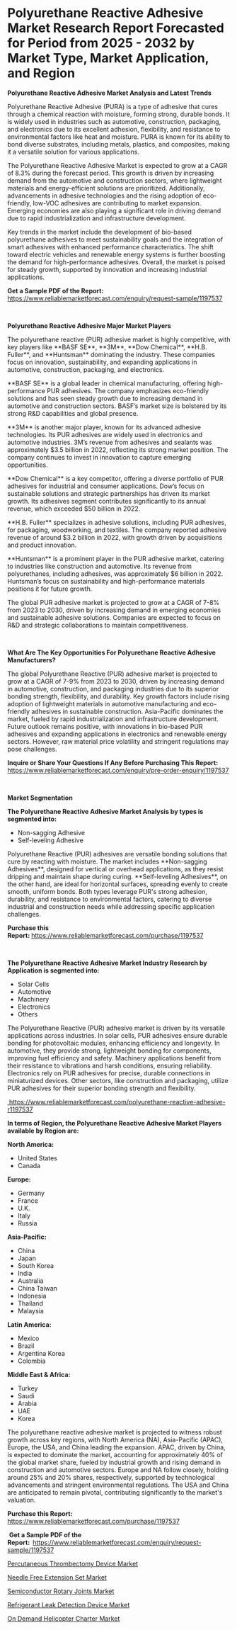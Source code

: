 <p><h1>Polyurethane Reactive Adhesive Market Research Report Forecasted for Period from 2025 -  2032 by Market Type, Market Application, and Region</h1></p><p><strong>Polyurethane Reactive Adhesive Market Analysis and Latest Trends</strong></p>
<p><p>Polyurethane Reactive Adhesive (PURA) is a type of adhesive that cures through a chemical reaction with moisture, forming strong, durable bonds. It is widely used in industries such as automotive, construction, packaging, and electronics due to its excellent adhesion, flexibility, and resistance to environmental factors like heat and moisture. PURA is known for its ability to bond diverse substrates, including metals, plastics, and composites, making it a versatile solution for various applications.</p><p>The Polyurethane Reactive Adhesive Market is expected to grow at a CAGR of 8.3% during the forecast period. This growth is driven by increasing demand from the automotive and construction sectors, where lightweight materials and energy-efficient solutions are prioritized. Additionally, advancements in adhesive technologies and the rising adoption of eco-friendly, low-VOC adhesives are contributing to market expansion. Emerging economies are also playing a significant role in driving demand due to rapid industrialization and infrastructure development.</p><p>Key trends in the market include the development of bio-based polyurethane adhesives to meet sustainability goals and the integration of smart adhesives with enhanced performance characteristics. The shift toward electric vehicles and renewable energy systems is further boosting the demand for high-performance adhesives. Overall, the market is poised for steady growth, supported by innovation and increasing industrial applications.</p></p>
<p><strong>Get a Sample PDF of the Report:&nbsp;</strong> <a href="https://www.reliablemarketforecast.com/enquiry/request-sample/1197537?utm_campaign=2244&utm_medium=2&utm_source=Github&utm_content=ia&utm_term=26012025&utm_id=polyurethane-reactive-adhesive">https://www.reliablemarketforecast.com/enquiry/request-sample/1197537</a></p>
<p>&nbsp;</p>
<p><strong>Polyurethane Reactive Adhesive Major Market Players</strong></p>
<p><p>The polyurethane reactive (PUR) adhesive market is highly competitive, with key players like **BASF SE**, **3M**, **Dow Chemical**, **H.B. Fuller**, and **Huntsman** dominating the industry. These companies focus on innovation, sustainability, and expanding applications in automotive, construction, packaging, and electronics.</p><p>**BASF SE** is a global leader in chemical manufacturing, offering high-performance PUR adhesives. The company emphasizes eco-friendly solutions and has seen steady growth due to increasing demand in automotive and construction sectors. BASF’s market size is bolstered by its strong R&D capabilities and global presence.</p><p>**3M** is another major player, known for its advanced adhesive technologies. Its PUR adhesives are widely used in electronics and automotive industries. 3M’s revenue from adhesives and sealants was approximately $3.5 billion in 2022, reflecting its strong market position. The company continues to invest in innovation to capture emerging opportunities.</p><p>**Dow Chemical** is a key competitor, offering a diverse portfolio of PUR adhesives for industrial and consumer applications. Dow’s focus on sustainable solutions and strategic partnerships has driven its market growth. Its adhesives segment contributes significantly to its annual revenue, which exceeded $50 billion in 2022.</p><p>**H.B. Fuller** specializes in adhesive solutions, including PUR adhesives, for packaging, woodworking, and textiles. The company reported adhesive revenue of around $3.2 billion in 2022, with growth driven by acquisitions and product innovation.</p><p>**Huntsman** is a prominent player in the PUR adhesive market, catering to industries like construction and automotive. Its revenue from polyurethanes, including adhesives, was approximately $6 billion in 2022. Huntsman’s focus on sustainability and high-performance materials positions it for future growth.</p><p>The global PUR adhesive market is projected to grow at a CAGR of 7-8% from 2023 to 2030, driven by increasing demand in emerging economies and sustainable adhesive solutions. Companies are expected to focus on R&D and strategic collaborations to maintain competitiveness.</p></p>
<p>&nbsp;</p>
<p><strong>What Are The Key Opportunities For Polyurethane Reactive Adhesive Manufacturers?</strong></p>
<p><p>The global Polyurethane Reactive (PUR) adhesive market is projected to grow at a CAGR of 7-9% from 2023 to 2030, driven by increasing demand in automotive, construction, and packaging industries due to its superior bonding strength, flexibility, and durability. Key growth factors include rising adoption of lightweight materials in automotive manufacturing and eco-friendly adhesives in sustainable construction. Asia-Pacific dominates the market, fueled by rapid industrialization and infrastructure development. Future outlook remains positive, with innovations in bio-based PUR adhesives and expanding applications in electronics and renewable energy sectors. However, raw material price volatility and stringent regulations may pose challenges.</p></p>
<p><strong>Inquire or Share Your Questions If Any Before Purchasing This Report:</strong> <a href="https://www.reliablemarketforecast.com/enquiry/pre-order-enquiry/1197537?utm_campaign=2244&utm_medium=2&utm_source=Github&utm_content=ia&utm_term=26012025&utm_id=polyurethane-reactive-adhesive">https://www.reliablemarketforecast.com/enquiry/pre-order-enquiry/1197537</a></p>
<p>&nbsp;</p>
<p><strong>Market Segmentation</strong></p>
<p><strong>The Polyurethane Reactive Adhesive Market Analysis by types is segmented into:</strong></p>
<p><ul><li>Non-sagging Adhesive</li><li>Self-leveling Adhesive</li></ul></p>
<p><p>Polyurethane Reactive (PUR) adhesives are versatile bonding solutions that cure by reacting with moisture. The market includes **Non-sagging Adhesives**, designed for vertical or overhead applications, as they resist dripping and maintain shape during curing. **Self-leveling Adhesives**, on the other hand, are ideal for horizontal surfaces, spreading evenly to create smooth, uniform bonds. Both types leverage PUR's strong adhesion, durability, and resistance to environmental factors, catering to diverse industrial and construction needs while addressing specific application challenges.</p></p>
<p><strong>Purchase this Report:&nbsp;</strong><a href="https://www.reliablemarketforecast.com/purchase/1197537?utm_campaign=2244&utm_medium=2&utm_source=Github&utm_content=ia&utm_term=26012025&utm_id=polyurethane-reactive-adhesive">https://www.reliablemarketforecast.com/purchase/1197537</a></p>
<p>&nbsp;</p>
<p><strong>The Polyurethane Reactive Adhesive Market Industry Research by Application is segmented into:</strong></p>
<p><ul><li>Solar Cells</li><li>Automotive</li><li>Machinery</li><li>Electronics</li><li>Others</li></ul></p>
<p><p>The Polyurethane Reactive (PUR) adhesive market is driven by its versatile applications across industries. In solar cells, PUR adhesives ensure durable bonding for photovoltaic modules, enhancing efficiency and longevity. In automotive, they provide strong, lightweight bonding for components, improving fuel efficiency and safety. Machinery applications benefit from their resistance to vibrations and harsh conditions, ensuring reliability. Electronics rely on PUR adhesives for precise, durable connections in miniaturized devices. Other sectors, like construction and packaging, utilize PUR adhesives for their superior bonding strength and flexibility.</p></p>
<p><a href="https://www.reliablemarketforecast.com/polyurethane-reactive-adhesive-r1197537?utm_campaign=2244&utm_medium=2&utm_source=Github&utm_content=ia&utm_term=26012025&utm_id=polyurethane-reactive-adhesive">&nbsp;https://www.reliablemarketforecast.com/polyurethane-reactive-adhesive-r1197537</a></p>
<p><strong>In terms of Region, the Polyurethane Reactive Adhesive Market Players available by Region are:</strong></p>
<p>
    <p> <strong> North America: </strong>
        <ul>
            <li>United States</li>
            <li>Canada</li>
        </ul>
        </p> 
    <p> <strong> Europe: </strong>
        <ul>
            <li>Germany</li>
            <li>France</li>
            <li>U.K.</li>
            <li>Italy</li>
            <li>Russia</li>
        </ul>
        </p> 
    <p> <strong> Asia-Pacific: </strong>
        <ul>
            <li>China</li>
            <li>Japan</li>
            <li>South Korea</li>
            <li>India</li>
            <li>Australia</li>
            <li>China Taiwan</li>
            <li>Indonesia</li>
            <li>Thailand</li>
            <li>Malaysia</li>
        </ul>
        </p> 
    <p> <strong> Latin America: </strong>
        <ul>
            <li>Mexico</li>
            <li>Brazil</li>
            <li>Argentina Korea</li>
            <li>Colombia</li>
        </ul>
        </p> 
    <p> <strong> Middle East & Africa: </strong>
        <ul>
            <li>Turkey</li>
            <li>Saudi</li>
            <li>Arabia</li>
            <li>UAE</li>
            <li>Korea</li>
        </ul>
    </p>
    </p>
<p><p>The polyurethane reactive adhesive market is projected to witness robust growth across key regions, with North America (NA), Asia-Pacific (APAC), Europe, the USA, and China leading the expansion. APAC, driven by China, is expected to dominate the market, accounting for approximately 40% of the global market share, fueled by industrial growth and rising demand in construction and automotive sectors. Europe and NA follow closely, holding around 25% and 20% shares, respectively, supported by technological advancements and stringent environmental regulations. The USA and China are anticipated to remain pivotal, contributing significantly to the market's valuation.</p></p>
<p><strong>Purchase this Report: </strong><a href="https://www.reliablemarketforecast.com/purchase/1197537?utm_campaign=2244&utm_medium=2&utm_source=Github&utm_content=ia&utm_term=26012025&utm_id=polyurethane-reactive-adhesive">https://www.reliablemarketforecast.com/purchase/1197537</a></p>
<p>&nbsp;<strong>Get a Sample PDF of the Report:&nbsp;&nbsp;</strong><a href="https://www.reliablemarketforecast.com/enquiry/request-sample/1197537?utm_campaign=2244&utm_medium=2&utm_source=Github&utm_content=ia&utm_term=26012025&utm_id=polyurethane-reactive-adhesive">https://www.reliablemarketforecast.com/enquiry/request-sample/1197537</a></p>
<p><strong></strong></p>
<p><p><a href="https://www.linkedin.com/pulse/percutaneous-thrombectomy-device-market-forecasted-types-applications-gqq8c?utm_campaign=2244&utm_medium=2&utm_source=Github&utm_content=ia&utm_term=26012025&utm_id=polyurethane-reactive-adhesive">Percutaneous Thrombectomy Device Market</a></p><p><a href="https://www.linkedin.com/pulse/needle-free-extension-set-industry-overview-2025-2032-qgapc?utm_campaign=2244&utm_medium=2&utm_source=Github&utm_content=ia&utm_term=26012025&utm_id=polyurethane-reactive-adhesive">Needle Free Extension Set Market</a></p><p><a href="https://www.linkedin.com/pulse/empowering-stakeholders-insights-from-semiconductor-rotary-joints-led9f?utm_campaign=2244&utm_medium=2&utm_source=Github&utm_content=ia&utm_term=26012025&utm_id=polyurethane-reactive-adhesive">Semiconductor Rotary Joints Market</a></p><p><a href="https://www.linkedin.com/pulse/growth-forecast-refrigerant-leak-detection-device-industry-projected-nsjnf?utm_campaign=2244&utm_medium=2&utm_source=Github&utm_content=ia&utm_term=26012025&utm_id=polyurethane-reactive-adhesive">Refrigerant Leak Detection Device Market</a></p><p><a href="https://www.linkedin.com/pulse/demand-helicopter-charter-market-study-offers-insightful-analysis-don0f?utm_campaign=2244&utm_medium=2&utm_source=Github&utm_content=ia&utm_term=26012025&utm_id=polyurethane-reactive-adhesive">On Demand Helicopter Charter Market</a></p></p>